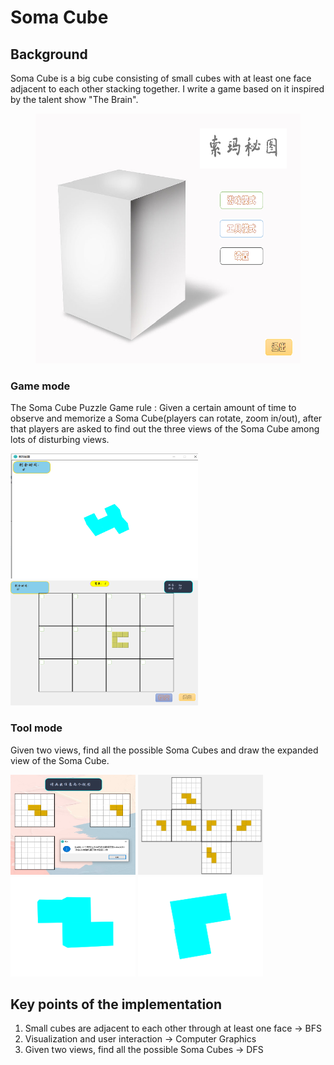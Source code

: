 # Soma Cube

## Background

Soma Cube is a big cube consisting of small cubes with at least one face adjacent to each other stacking together.
I write a game based on it inspired by the talent show "The Brain".
<figure class="half">
  <img src="./demo-img/SomaCube.png" width="600" height="400">
</figure>

### Game mode

The Soma Cube Puzzle Game rule
: Given a certain amount of time to observe and memorize a Soma Cube(players can rotate, zoom in/out), 
after that players are asked to find out the three views of the Soma Cube among lots of disturbing views.


<img src="./demo-img/gameMode0.png" width="300" height="200"><img src="./demo-img/gameMode1.png" width="300" height="200">


### Tool mode

Given two views, find all the possible Soma Cubes and draw the expanded view of the Soma Cube.

<div class="half">
  <img src="./demo-img/toolMode0.png" width="200" height="160">
  <img src="./demo-img/toolMode3png.png" width="200" height="160">
  <img src="./demo-img/toolMode1.png" width="200" height="160">
  <img src="./demo-img/toolMode2.png" width="200" height="160">
</div>

## Key points of the implementation

1. Small cubes are adjacent to each other through at least one face  → BFS
2. Visualization and user interaction  → Computer Graphics
3. Given two views, find all the possible Soma Cubes → DFS
